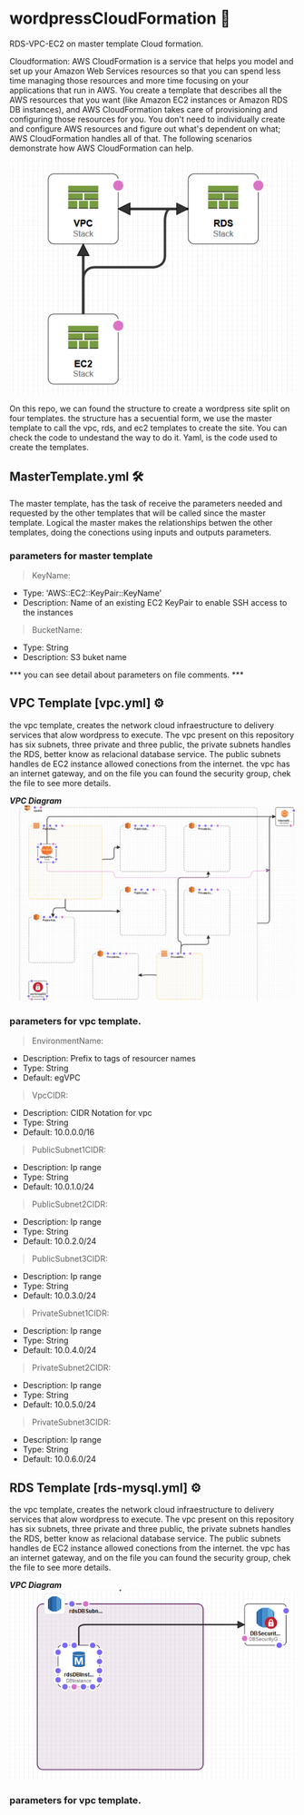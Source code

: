 # wordpressCloudFormation 🚀
RDS-VPC-EC2 on master template Cloud formation. 

Cloudformation: AWS CloudFormation is a service that helps you model and set up your Amazon Web Services resources so that you can spend less time managing those resources and more time focusing on your applications that run in AWS. You create a template that describes all the AWS resources that you want (like Amazon EC2 instances or Amazon RDS DB instances), and AWS CloudFormation takes care of provisioning and configuring those resources for you. You don't need to individually create and configure AWS resources and figure out what's dependent on what; AWS CloudFormation handles all of that. The following scenarios demonstrate how AWS CloudFormation can help. 

![alt text](https://github.com/mgamas/wordpressCloudFormation/raw/master/imagen.png)

On this repo, we can found the structure to create a wordpress site split on four templates. the structure has a secuential form, we use the master template to call the vpc, rds, and ec2 templates to create the site. You can check the code to undestand the way to do it. Yaml, is the code used to create the templates. 

## MasterTemplate.yml 🛠️
The master template, has the task of receive the parameters needed and requested by the other templates that will be called since the master template. Logical the master makes the relationships betwen the other templates, doing the conections using inputs and outputs parameters.

### parameters for master template

>  KeyName:

- Type: 'AWS::EC2::KeyPair::KeyName'
- Description: Name of an existing EC2 KeyPair to enable SSH access to the instances
      
>  BucketName:

- Type: String
- Description: S3 buket name 

*** you can see detail about parameters on file comments. ***

## VPC Template [vpc.yml] ⚙️
the vpc template, creates the network cloud infraestructure to delivery services that alow wordpress to execute. The vpc present on this repository has six subnets, three private and three public, the private subnets handles the RDS, better know as relacional database service. The public subnets handles de EC2 instance allowed conections from the internet. the vpc has an internet gateway, and on the file you can found the security group, chek the file to see more details. 

***VPC Diagram***
![alt text](https://github.com/mgamas/wordpressCloudFormation/raw/master/vpcImage.png)

### parameters for vpc template.

> EnvironmentName:
   - Description: Prefix to tags of resourcer names
   - Type: String
   - Default: egVPC
  
> VpcCIDR:
   - Description: CIDR Notation for vpc
   - Type: String
   - Default: 10.0.0.0/16

 > PublicSubnet1CIDR:
   - Description: Ip range
   - Type: String
   - Default: 10.0.1.0/24

 > PublicSubnet2CIDR:
   - Description: Ip range
   - Type: String
   - Default: 10.0.2.0/24
  
 > PublicSubnet3CIDR:
   - Description: Ip range
   - Type: String
   - Default: 10.0.3.0/24

> PrivateSubnet1CIDR:
   - Description: Ip range
   - Type: String
   - Default: 10.0.4.0/24

> PrivateSubnet2CIDR:
   - Description: Ip range
   - Type: String
   - Default: 10.0.5.0/24

> PrivateSubnet3CIDR:
   - Description: Ip range
   - Type: String
   - Default: 10.0.6.0/24
   

## RDS Template [rds-mysql.yml] ⚙️
the vpc template, creates the network cloud infraestructure to delivery services that alow wordpress to execute. The vpc present on this repository has six subnets, three private and three public, the private subnets handles the RDS, better know as relacional database service. The public subnets handles de EC2 instance allowed conections from the internet. the vpc has an internet gateway, and on the file you can found the security group, chek the file to see more details. 

***VPC Diagram***
![alt text](https://github.com/mgamas/wordpressCloudFormation/raw/master/rdsImage.png)

### parameters for vpc template.

